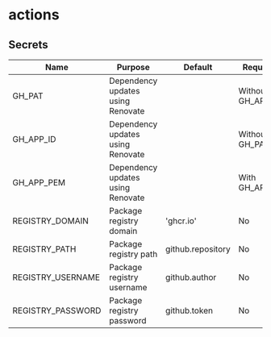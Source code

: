 # actions

## Secrets

| **Name**          | **Purpose**                       | **Default**       | **Required**      |
|-------------------|-----------------------------------|-------------------|-------------------|
| GH_PAT            | Dependency updates using Renovate |                   | Without GH_APP_ID |
| GH_APP_ID         | Dependency updates using Renovate |                   | Without GH_PAT    |
| GH_APP_PEM        | Dependency updates using Renovate |                   | With GH_APP_ID    |
| REGISTRY_DOMAIN   | Package registry domain           | 'ghcr.io'         | No                |
| REGISTRY_PATH     | Package registry path             | github.repository | No                |
| REGISTRY_USERNAME | Package registry username         | github.author     | No                |
| REGISTRY_PASSWORD | Package registry password         | github.token      | No                |

